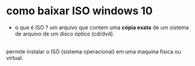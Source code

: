 # como baixar ISO windows 10
- o que é ISO ?
um arquivo que contem uma **cópia exata** de um sistema de arquivo de um disco óptico (cd/dvd).
<br>
permite instalar o ISO (sistema operacional) em uma maquina fisica ou virtual.
